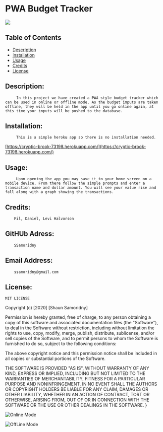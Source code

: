 

# PWA Budget Tracker
![](https://img.shields.io/badge/README-GOODREADME-brightgreen)

## Table of Contents
- [Description](#description)
- [Installation](#installation)
- [Usage](#usage)
- [Credits](#credits)
- [License](#license)

## Description: 

         In this project we have created a PWA style budget tracker which can be used in online or offline mode. As the budget imputs are taken offline, they will be held in the app until you go online again, at this time your inputs will be pushed to the database.

## Installation:

         This is a simple heroku app so there is no installation needed.
   
[https://cryptic-brook-73198.herokuapp.com/](https://cryptic-brook-73198.herokuapp.com/) 

## Usage:

         Upon opening the app you may save it to your home screen on a mobile device. From there follow the simple prompts and enter a transaction name and dollar amount. You will see your value rise and fall along with a graph showing the transactions. 

## Credits:

        Fil, Daniel, Levi Halvorson

## GitHUb Adress:

        SSamoridny

## Email Address:

        ssamoridny@gmail.com 

## License:
    

    
    MIT LICENSE

Copyright (c) [2020] [Shaun Samoridny]

Permission is hereby granted, free of charge, to any person obtaining a copy
of this software and associated documentation files (the "Software"), to deal
in the Software without restriction, including without limitation the rights
to use, copy, modify, merge, publish, distribute, sublicense, and/or sell
copies of the Software, and to permit persons to whom the Software is
furnished to do so, subject to the following conditions:

The above copyright notice and this permission notice shall be included in all
copies or substantial portions of the Software.

THE SOFTWARE IS PROVIDED "AS IS", WITHOUT WARRANTY OF ANY KIND, EXPRESS OR
IMPLIED, INCLUDING BUT NOT LIMITED TO THE WARRANTIES OF MERCHANTABILITY,
FITNESS FOR A PARTICULAR PURPOSE AND NONINFRINGEMENT. IN NO EVENT SHALL THE
AUTHORS OR COPYRIGHT HOLDERS BE LIABLE FOR ANY CLAIM, DAMAGES OR OTHER
LIABILITY, WHETHER IN AN ACTION OF CONTRACT, TORT OR OTHERWISE, ARISING FROM,
OUT OF OR IN CONNECTION WITH THE SOFTWARE OR THE USE OR OTHER DEALINGS IN THE
SOFTWARE.
}
      
![Online Mode](https://user-images.githubusercontent.com/30538162/99153817-1ffc1300-2668-11eb-8cdb-81b43c8ed8ed.png)
   
![OffLine Mode](https://user-images.githubusercontent.com/30538162/99153833-4d48c100-2668-11eb-837f-762b38a61c36.png)
